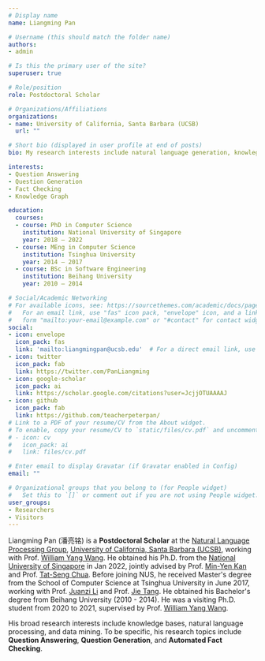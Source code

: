 ```yaml
---
# Display name
name: Liangming Pan

# Username (this should match the folder name)
authors:
- admin

# Is this the primary user of the site?
superuser: true

# Role/position
role: Postdoctoral Scholar

# Organizations/Affiliations
organizations:
- name: University of California, Santa Barbara (UCSB)
  url: ""

# Short bio (displayed in user profile at end of posts)
bio: My research interests include natural language generation, knowlege graph and multi-media computing.

interests:
- Question Answering
- Question Generation
- Fact Checking
- Knowledge Graph

education:
  courses:
  - course: PhD in Computer Science
    institution: National University of Singapore
    year: 2018 — 2022
  - course: MEng in Computer Science
    institution: Tsinghua University
    year: 2014 — 2017
  - course: BSc in Software Engineering
    institution: Beihang University
    year: 2010 — 2014

# Social/Academic Networking
# For available icons, see: https://sourcethemes.com/academic/docs/page-builder/#icons
#   For an email link, use "fas" icon pack, "envelope" icon, and a link in the
#   form "mailto:your-email@example.com" or "#contact" for contact widget.
social:
- icon: envelope
  icon_pack: fas
  link: 'mailto:liangmingpan@ucsb.edu'  # For a direct email link, use "mailto:test@example.org".
- icon: twitter
  icon_pack: fab
  link: https://twitter.com/PanLiangming
- icon: google-scholar
  icon_pack: ai
  link: https://scholar.google.com/citations?user=JcjjOTUAAAAJ
- icon: github
  icon_pack: fab
  link: https://github.com/teacherpeterpan/
# Link to a PDF of your resume/CV from the About widget.
# To enable, copy your resume/CV to `static/files/cv.pdf` and uncomment the lines below.
# - icon: cv
#   icon_pack: ai
#   link: files/cv.pdf

# Enter email to display Gravatar (if Gravatar enabled in Config)
email: ""

# Organizational groups that you belong to (for People widget)
#   Set this to `[]` or comment out if you are not using People widget.
user_groups:
- Researchers
- Visitors
---
```


Liangming Pan (潘亮铭) is a **Postdoctoral Scholar** at the [Natural Language Processing Group][UCSB], [University of California, Santa Barbara (UCSB)][UCSBSchool], working with Prof. [William Yang Wang][William]. He obtained his Ph.D. from the [National University of Singapore][NUS] in Jan 2022, jointly advised by Prof. [Min-Yen Kan][Min] and Prof. [Tat-Seng Chua][Chua]. Before joining NUS, he received Master's degree from the School of Computer Science at Tsinghua University in June 2017, working with Prof. [Juanzi Li][juanzili] and Prof. [Jie Tang][jietang]. He obtained his Bachelor's degree from Beihang University (2010 - 2014). He was a visiting Ph.D. student from 2020 to 2021, supervised by Prof. [William Yang Wang][William]. 

His broad research interests include knowledge bases, natural language processing, and data mining. 
To be specific, his research topics include **Question Answering**, **Question Generation**, and **Automated Fact Checking**. 
<!-- *multi-media structure learning of food recipes*.  -->

[NGS]: http://www.nus.edu.sg/ngs/
[Tsinghua]: http://www.tsinghua.edu.cn/publish/newthu/index.html
[juanzili]: http://keg.cs.tsinghua.edu.cn/persons/ljz/
[jietang]: http://keg.cs.tsinghua.edu.cn/jietang/
[BUAA]: http://www.buaa.edu.cn/
[SOC]: http://www.comp.nus.edu.sg/
[NUS]: http://www.nus.edu.sg/
[Chua]: http://www.comp.nus.edu.sg/~chuats/
[NExT]: http://next.comp.nus.edu.sg/
[Min]: http://www.comp.nus.edu.sg/~kanmy/
[WING]: http://wing.comp.nus.edu.sg/
[UCSB]: http://nlp.cs.ucsb.edu/
[William]: https://sites.cs.ucsb.edu/~william/
[UCSBSchool]: https://www.ucsb.edu/

<!-- News
======

- **[Nov 11, 2019]**
  One paper is accepted by [AAAI 2020](https://AAAI.org/Conferences/AAAI-20/) about Zero-shot Food Ingredients Recognition!

- **[May 22, 2019]**
  A survey paper on Neural Question Generation (NQG) is posted in the [arXiv](https://arxiv.org/abs/1905.08949).  -->
